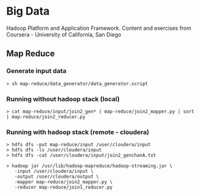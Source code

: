 # Big Data
Hadoop Platform and Application Framework. Content and exercises from Coursera - University of California, San Diego

## Map Reduce

### Generate input data

  ```
  > sh map-reduce/data_generator/data_generator.script
  ```
### Running without hadoop stack (local)

  ```
  > cat map-reduce/input/join2_gen* | map-reduce/join2_mapper.py | sort | map-reduce/join2_reducer.py
  ```

### Running with hadoop stack (remote - cloudera)
  ```
  > hdfs dfs -put map-reduce/input /user/cloudera/input
  > hdfs dfs -ls /user/cloudera/input
  > hdfs dfs -cat /user/cloudera/input/join2_genchanA.txt
  ```
  
  ```
  > hadoop jar /usr/lib/hadoop-mapreduce/hadoop-streaming.jar \
     -input /user/cloudera/input \
     -output /user/cloudera/output \   
     -mapper map-reduce/join2_mapper.py \   
     -reducer map-reduce/join1_reducer.py
  ```
